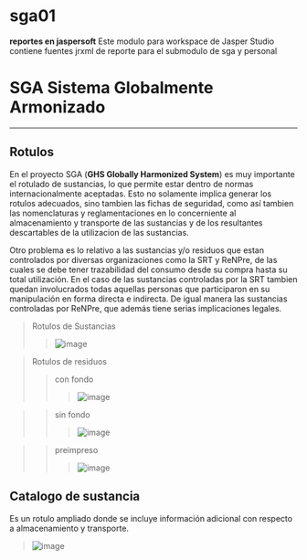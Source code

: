 # sga01
**reportes en jaspersoft**
Este modulo para workspace de Jasper Studio contiene fuentes jrxml de reporte para el submodulo de sga y personal

# **SGA Sistema Globalmente Armonizado**
---

## Rotulos
En el proyecto SGA (**GHS Globally Harmonized System**) es muy importante el rotulado de sustancias, lo que permite estar dentro de normas internacionalmente 
aceptadas. Esto no solamente implica generar los rotulos adecuados, sino tambien las fichas de seguridad, como así tambien las 
nomenclaturas y reglamentaciones en lo concerniente al almacenamiento y transporte de las sustancias y de los resultantes 
descartables de la utilizacion de las sustancias.

Otro problema es lo relativo a las sustancias y/o residuos  que estan controlados por diversas organizaciones como la 
SRT y ReNPre,
de las cuales se debe tener trazabilidad del consumo desde su compra hasta su total utilización. En el caso de las sustancias 
controladas por la SRT tambien quedan involucrados todas aquellas personas que participaron en su manipulación en forma directa 
e indirecta. De igual manera las sustancias controladas por ReNPre, que además tiene serias implicaciones legales.

> Rotulos de Sustancias
>> ![image](https://user-images.githubusercontent.com/5493036/191299682-bff77bd5-017b-4321-8b65-af0ad8f8dee1.png)

> Rotulos de residuos
>> con fondo
>>> ![image](https://user-images.githubusercontent.com/5493036/191298621-1275c1e1-dd4d-415b-9d34-c88b740b83f1.png)

>> sin fondo
>>> ![image](https://user-images.githubusercontent.com/5493036/191298855-6dbdda0e-f3dc-4a2f-ba75-8cb57caed876.png)

>> preimpreso
>>> ![image](https://user-images.githubusercontent.com/5493036/191299212-92efad98-4fbc-4e88-a3ea-57ad8834e55e.png)


## Catalogo de sustancia
Es un rotulo ampliado donde se incluye información adicional con respecto a almacenamiento y transporte.
>![image](https://user-images.githubusercontent.com/5493036/191306492-b07a2703-ba47-49f6-a49d-263d32a3ed7a.png)
